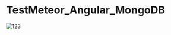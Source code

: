 # TestMeteor_Angular_MongoDB


![123](https://user-images.githubusercontent.com/42707869/69321671-1b2f9980-0c76-11ea-9ce4-188709ad016a.jpg)
